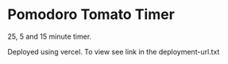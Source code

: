 # Pomodoro Tomato Timer

25, 5 and 15 minute timer.

Deployed using vercel. To view see link in the deployment-url.txt
